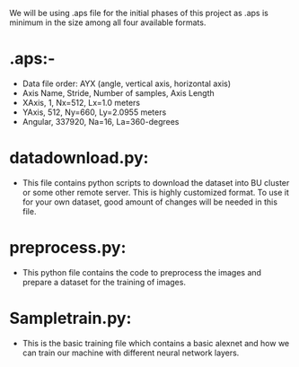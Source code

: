 
We will be using .aps file for the initial phases of this project as .aps is minimum in the size among all four available formats.
# .aps:-
- Data file order: AYX (angle, vertical axis, horizontal axis)
- Axis Name, Stride, Number of samples, Axis Length
- XAxis, 1, Nx=512, Lx=1.0 meters
- YAxis, 512, Ny=660, Ly=2.0955 meters
- Angular, 337920, Na=16, La=360-degrees

# datadownload.py:
- This file contains python scripts to download the dataset into BU cluster or some other remote server. This is highly customized     format. To use it for your own dataset, good amount of changes will be needed in this file.

# preprocess.py:
- This python file contains the code to preprocess the images and prepare a dataset for the training of images.

# Sampletrain.py:
- This is the basic training file which contains a basic alexnet and how we can train our machine with different neural network layers. 
